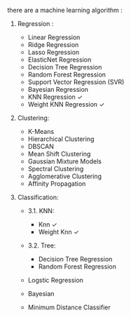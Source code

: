 there are a machine learning algorithm : 

1.  Regression : 
    - Linear Regression
    - Ridge Regression
    - Lasso Regression
    - ElasticNet Regression
    - Decision Tree Regression
    - Random Forest Regression
    - Support Vector Regression (SVR)
    - Bayesian Regression
    - KNN Regression ✓
    - Weight KNN Regression ✓

2. Clustering:
    - K-Means
    - Hierarchical Clustering
    - DBSCAN
    - Mean Shift Clustering
    - Gaussian Mixture Models
    - Spectral Clustering
    - Agglomerative Clustering
    - Affinity Propagation
    
3. Classification:

    - 3.1. KNN:

        - Knn ✓
        - Weight Knn ✓
    
    - 3.2. Tree:

        - Decision Tree Regression
        - Random Forest Regression
    

    - Logstic Regression
    - Bayesian
    - Minimum Distance Classifier 

